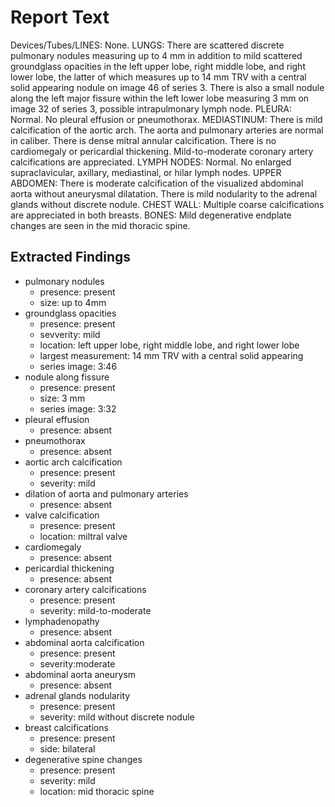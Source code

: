 # Report Text

Devices/Tubes/LINES: None.
LUNGS: There are scattered discrete pulmonary nodules measuring up to 4 mm in addition to mild scattered groundglass opacities in the left upper lobe, right middle lobe, and right lower lobe, the latter of which measures up to 14 mm TRV with a central solid appearing nodule on image 46 of series 3. There is also a small nodule along the left major fissure within the left lower lobe measuring 3 mm on image 32 of series 3, possible intrapulmonary lymph node.
PLEURA: Normal. No pleural effusion or pneumothorax.
MEDIASTINUM: There is mild calcification of the aortic arch. The aorta and pulmonary arteries are normal in caliber. There is dense mitral annular calcification. There is no cardiomegaly or pericardial thickening. Mild-to-moderate coronary artery calcifications are appreciated.
LYMPH NODES: Normal. No enlarged supraclavicular, axillary, mediastinal, or hilar lymph nodes.
UPPER ABDOMEN: There is moderate calcification of the visualized abdominal aorta without aneurysmal dilatation. There is mild nodularity to the adrenal glands without discrete nodule.
CHEST WALL: Multiple coarse calcifications are appreciated in both breasts.
BONES: Mild degenerative endplate changes are seen in the mid thoracic spine.

## Extracted Findings

- pulmonary nodules  
  - presence: present
  - size: up to 4mm
- groundglass opacities  
  - presence: present
  - sevverity: mild
  - location: left upper lobe, right middle lobe, and right lower lobe
  - largest measurement: 14 mm TRV with a central solid appearing
  - series image: 3:46  
- nodule along fissure  
  - presence: present
  - size: 3 mm
  - series image: 3:32
- pleural effusion  
  - presence: absent  
- pneumothorax  
  - presence: absent  
- aortic arch calcification  
  - presence: present
  - severity: mild  
- dilation of aorta and pulmonary arteries
  - presence: absent  
- valve calcification  
  - presence: present
  - location: miltral valve  
- cardiomegaly  
  - presence: absent  
- pericardial thickening  
  - presence: absent  
- coronary artery calcifications  
  - presence: present
  - severity: mild-to-moderate
- lymphadenopathy  
  - presence: absent
- abdominal aorta calcification  
  - presence: present
  - severity:moderate
- abdominal aorta aneurysm
  - presence: absent  
- adrenal glands nodularity  
  - presence: present
  - severity: mild without discrete nodule
- breast calcifications  
  - presence: present
  - side: bilateral
- degenerative spine changes  
  - presence: present
  - severity: mild
  - location: mid thoracic spine
